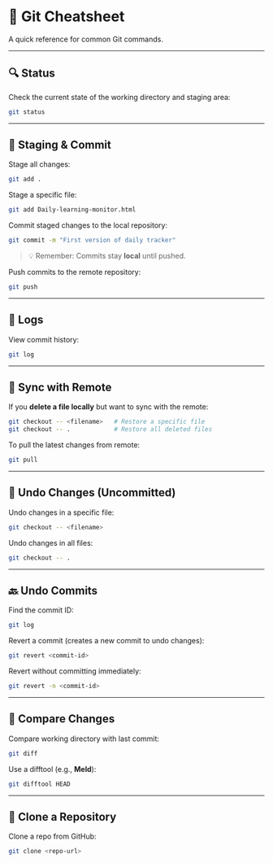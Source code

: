 # 📝 Git Cheatsheet

A quick reference for common Git commands.  

---

## 🔍 Status
Check the current state of the working directory and staging area:
```bash
git status
```

---

## 📂 Staging & Commit

Stage all changes:
```bash
git add .
```

Stage a specific file:
```bash
git add Daily-learning-monitor.html
```

Commit staged changes to the local repository:
```bash
git commit -m "First version of daily tracker"
```

> 💡 Remember: Commits stay **local** until pushed.

Push commits to the remote repository:
```bash
git push
```

---

## 📜 Logs
View commit history:
```bash
git log
```

---

## 📡 Sync with Remote

If you **delete a file locally** but want to sync with the remote:
```bash
git checkout -- <filename>   # Restore a specific file
git checkout -- .            # Restore all deleted files
```

To pull the latest changes from remote:
```bash
git pull
```

---

## 🔄 Undo Changes (Uncommitted)

Undo changes in a specific file:
```bash
git checkout -- <filename>
```

Undo changes in all files:
```bash
git checkout -- .
```

---

## 🔙 Undo Commits

Find the commit ID:
```bash
git log
```

Revert a commit (creates a new commit to undo changes):
```bash
git revert <commit-id>
```

Revert without committing immediately:
```bash
git revert -n <commit-id>
```

---

## 🔧 Compare Changes

Compare working directory with last commit:
```bash
git diff
```

Use a difftool (e.g., **Meld**):
```bash
git difftool HEAD
```

---

## 🐑 Clone a Repository
Clone a repo from GitHub:
```bash
git clone <repo-url>
```
